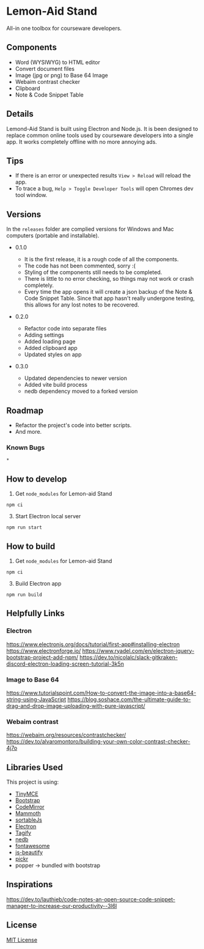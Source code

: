 # Lemon-Aid Stand
All-in one toolbox for courseware developers. 

## Components
* Word (WYSIWYG) to HTML editor
* Convert document files
* Image (jpg or png) to Base 64 Image
* Webaim contrast checker
* Clipboard
* Note & Code Snippet Table

## Details
Lemond-Aid Stand is built using Electron and Node.js. It is been designed to replace common online tools used by courseware developers into a single app. It works completely offline with no more annoying ads.

## Tips
* If there is an error or unexpected results `View > Reload` will reload the app.
* To trace a bug, `Help > Toggle Developer Tools` will open Chromes dev tool window.

## Versions
In the `releases` folder are complied versions for Windows and Mac computers (portable and installable).
* 0.1.0
    * It is the first release, it is a rough code of all the components.
    * The code has not been commented, sorry :( 
    * Styling of the components still needs to be completed. 
    * There is little to no error checking, so things may not work or crash completely.
    * Every time the app opens it will create a json backup of the Note & Code Snippet Table. Since that app hasn't really undergone testing, this allows for any lost notes to be recovered.

* 0.2.0
    * Refactor code into separate files
    * Adding settings
    * Added loading page
    * Added clipboard app
    * Updated styles on app

* 0.3.0
    * Updated dependencies to newer version
    * Added vite build process
    * nedb dependency moved to a forked version

## Roadmap
* Refactor the project's code into better scripts. 
* And more.

### Known Bugs
    * 

## How to develop
1. Get `node_modules` for Lemon-aid Stand
```
npm ci
```
3. Start Electron local server
```
npm run start
```

## How to build
1. Get `node_modules` for Lemon-aid Stand
```
npm ci
```
3. Build Electron app
```
npm run build
```

## Helpfully Links
### Electron
https://www.electronjs.org/docs/tutorial/first-app#installing-electron
https://www.electronforge.io/
https://www.ryadel.com/en/electron-jquery-bootstrap-project-add-npm/
https://dev.to/nicolalc/slack-gitkraken-discord-electron-loading-screen-tutorial-3k5n

### Image to Base 64
https://www.tutorialspoint.com/How-to-convert-the-image-into-a-base64-string-using-JavaScript
https://blog.soshace.com/the-ultimate-guide-to-drag-and-drop-image-uploading-with-pure-javascript/

### Webaim contrast
https://webaim.org/resources/contrastchecker/
https://dev.to/alvaromontoro/building-your-own-color-contrast-checker-4j7o


## Libraries Used
This project is using: 
* [TinyMCE](https://www.tiny.cloud/docs/)
* [Bootstrap](https://v5.getbootstrap.com/docs/5.0/getting-started/introduction/)
* [CodeMirror](https://codemirror.net/)
* [Mammoth](https://github.com/mwilliamson/mammoth.js)
* [sortableJs](https://github.com/SortableJS/Sortable)
* [Electron](https://www.electronjs.org/docs)
* [Tagify](https://github.com/yairEO/tagify)
* [nedb](https://github.com/seald/nedb)
* [fontawesome](https://fontawesome.com/icons/)
* [js-beautify](https://github.com/beautify-web/js-beautify)
* [pickr](https://github.com/Simonwep/pickr)
* popper -> bundled with bootstrap 

## Inspirations
https://dev.to/lauthieb/code-notes-an-open-source-code-snippet-manager-to-increase-our-productivity--3l6l

## License
[MIT License](https://github.com/amommersteeg/Lemon-Aid_Stand/blob/master/LICENSE)
